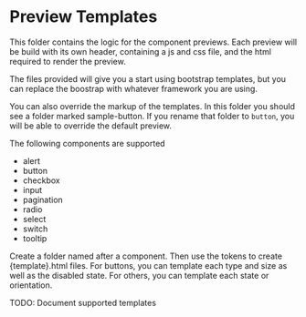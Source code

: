 # Preview Templates
This folder contains the logic for the component previews.
Each preview will be build with its own header, containing
a js and css file, and the html required to render the preview.

The files provided will give you a start using bootstrap
templates, but you can replace the boostrap with whatever
framework you are using.

You can also override the markup of the templates.  In this
folder you should see a folder marked sample-button.  If you
rename that folder to `button`, you will be able to override
the default preview.  

The following components are supported 
- alert
- button
- checkbox
- input
- pagination
- radio
- select
- switch
- tooltip

Create a folder named after a component.  Then use the tokens
to create {template}.html files.  For buttons, you can template
each type and size as well as the disabled state.  For others, 
you can template each state or orientation. 

TODO: Document supported templates